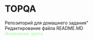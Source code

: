 # TOPQA
Репозиторий для домашнего задания"<br>
Редактирование файла README.MD<br>
<font color="#99ff99">Изменение цвета</font>
